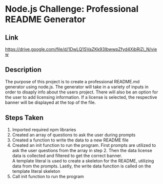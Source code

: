 # Node.js Challenge: Professional README Generator

## Link
https://drive.google.com/file/d/1DwLQ1SVaZKk93IbwwpZfyd4XibRjZi_N/view

## Description
The purpose of this project is to create a professional README.md generator using node.js.  The generator will take in a variety of inputs in order to disaply info about the users project.  There will also be an option for the user to add licensing information.  If a license is selected, the respective banner will be displayed at the top of the file.    

## Steps Taken
1.  Imported required npm libraries
2.  Created an array of questions to ask the user during prompts
3.  Created a function to write the data to a new README file
4.  Created an init function to run the program.  First prompts are utilized to ask the user questions from the array in step 2.  Then the data license data is collected and filtered to get the correct banner.  
A template literal is used to create a skeleton for the README, utilizing data from the prompts.  Lastly, the write data function is called on the template literal skeleton
5.  Call init function to run the program

